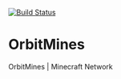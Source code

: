 [![Build Status](https://jenkins.orbitmines.com/buildStatus/icon?job=OrbitMines)](https://jenkins.orbitmines.com/job/OrbitMines/)
# OrbitMines
OrbitMines | Minecraft Network


